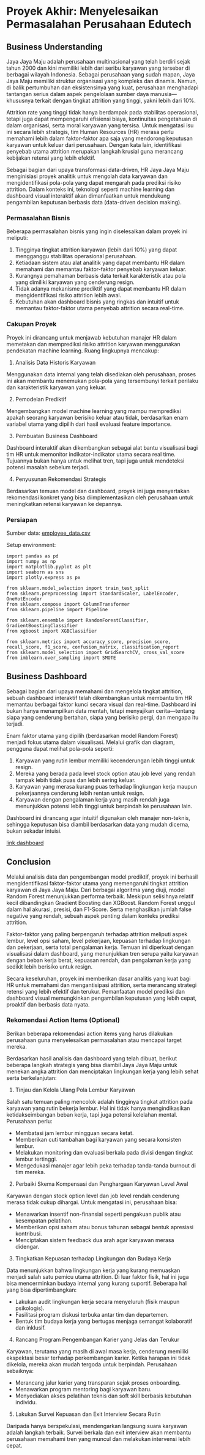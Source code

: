 # Proyek Akhir: Menyelesaikan Permasalahan Perusahaan Edutech

## Business Understanding

Jaya Jaya Maju adalah perusahaan multinasional yang telah berdiri sejak tahun 2000 dan kini memiliki lebih dari seribu karyawan yang tersebar di berbagai wilayah Indonesia. Sebagai perusahaan yang sudah mapan, Jaya Jaya Maju memiliki struktur organisasi yang kompleks dan dinamis. Namun, di balik pertumbuhan dan eksistensinya yang kuat, perusahaan menghadapi tantangan serius dalam aspek pengelolaan sumber daya manusia—khususnya terkait dengan tingkat attrition yang tinggi, yakni lebih dari 10%.

Attrition rate yang tinggi tidak hanya berdampak pada stabilitas operasional, tetapi juga dapat mempengaruhi efisiensi biaya, kontinuitas pengetahuan di dalam organisasi, serta moral karyawan yang tersisa. Untuk mengatasi isu ini secara lebih strategis, tim Human Resources (HR) merasa perlu memahami lebih dalam faktor-faktor apa saja yang mendorong keputusan karyawan untuk keluar dari perusahaan. Dengan kata lain, identifikasi penyebab utama attrition merupakan langkah krusial guna merancang kebijakan retensi yang lebih efektif.

Sebagai bagian dari upaya transformasi data-driven, HR Jaya Jaya Maju menginisiasi proyek analitik untuk mengolah data karyawan dan mengidentifikasi pola-pola yang dapat mengarah pada prediksi risiko attrition. Dalam konteks ini, teknologi seperti machine learning dan dashboard visual interaktif akan dimanfaatkan untuk mendukung pengambilan keputusan berbasis data (data-driven decision making).

### Permasalahan Bisnis

Beberapa permasalahan bisnis yang ingin diselesaikan dalam proyek ini meliputi:
1. Tingginya tingkat attrition karyawan (lebih dari 10%) yang dapat mengganggu stabilitas operasional perusahaan.
2. Ketiadaan sistem atau alat analitik yang dapat membantu HR dalam memahami dan memantau faktor-faktor penyebab karyawan keluar.
3. Kurangnya pemahaman berbasis data terkait karakteristik atau pola yang dimiliki karyawan yang cenderung resign.
4. Tidak adanya mekanisme prediktif yang dapat membantu HR dalam mengidentifikasi risiko attrition lebih awal.
5. Kebutuhan akan dashboard bisnis yang ringkas dan intuitif untuk memantau faktor-faktor utama penyebab attrition secara real-time.

### Cakupan Proyek

Proyek ini dirancang untuk menjawab kebutuhan manajer HR dalam memetakan dan memprediksi risiko attrition karyawan menggunakan pendekatan machine learning. Ruang lingkupnya mencakup:

1. Analisis Data Historis Karyawan
   
Menggunakan data internal yang telah disediakan oleh perusahaan, proses ini akan membantu menemukan pola-pola yang tersembunyi terkait perilaku dan karakteristik karyawan yang keluar.

2. Pemodelan Prediktif
   
Mengembangkan model machine learning yang mampu memprediksi apakah seorang karyawan berisiko keluar atau tidak, berdasarkan enam variabel utama yang dipilih dari hasil evaluasi feature importance.

3. Pembuatan Business Dashboard

Dashboard interaktif akan dikembangkan sebagai alat bantu visualisasi bagi tim HR untuk memonitor indikator-indikator utama secara real time. Tujuannya bukan hanya untuk melihat tren, tapi juga untuk mendeteksi potensi masalah sebelum terjadi.

4. Penyusunan Rekomendasi Strategis

Berdasarkan temuan model dan dashboard, proyek ini juga menyertakan rekomendasi konkret yang bisa diimplementasikan oleh perusahaan untuk meningkatkan retensi karyawan ke depannya.

### Persiapan

Sumber data: [employee_data.csv](https://docs.google.com/spreadsheets/d/1HckF1BG0nwB1-E8VyyCY6xwRib2-KIlnA2LwmMrJ3Wc/edit?usp=sharing)

Setup environment:

```
import pandas as pd
import numpy as np
import matplotlib.pyplot as plt
import seaborn as sns
import plotly.express as px

from sklearn.model_selection import train_test_split
from sklearn.preprocessing import StandardScaler, LabelEncoder, OneHotEncoder
from sklearn.compose import ColumnTransformer
from sklearn.pipeline import Pipeline

from sklearn.ensemble import RandomForestClassifier, GradientBoostingClassifier
from xgboost import XGBClassifier

from sklearn.metrics import accuracy_score, precision_score, recall_score, f1_score, confusion_matrix, classification_report
from sklearn.model_selection import GridSearchCV, cross_val_score
from imblearn.over_sampling import SMOTE
```

## Business Dashboard

Sebagai bagian dari upaya memahami dan mengelola tingkat attrition, sebuah dashboard interaktif telah dikembangkan untuk membantu tim HR memantau berbagai faktor kunci secara visual dan real-time. Dashboard ini bukan hanya menampilkan data mentah, tetapi menyajikan cerita—tentang siapa yang cenderung bertahan, siapa yang berisiko pergi, dan mengapa itu terjadi.

Enam faktor utama yang dipilih (berdasarkan model Random Forest) menjadi fokus utama dalam visualisasi. Melalui grafik dan diagram, pengguna dapat melihat pola-pola seperti:
1. Karyawan yang rutin lembur memiliki kecenderungan lebih tinggi untuk resign.
2. Mereka yang berada pada level stock option atau job level yang rendah tampak lebih tidak puas dan lebih sering keluar.
3. Karyawan yang merasa kurang puas terhadap lingkungan kerja maupun pekerjaannya cenderung lebih rentan untuk resign.
4. Karyawan dengan pengalaman kerja yang masih rendah juga menunjukkan potensi lebih tinggi untuk berpindah ke perusahaan lain.

Dashboard ini dirancang agar intuitif digunakan oleh manajer non-teknis, sehingga keputusan bisa diambil berdasarkan data yang mudah dicerna, bukan sekadar intuisi.

[link dashboard](https://lookerstudio.google.com/s/s0cTuODSUVo)

## Conclusion

Melalui analisis data dan pengembangan model prediktif, proyek ini berhasil mengidentifikasi faktor-faktor utama yang memengaruhi tingkat attrition karyawan di Jaya Jaya Maju. Dari berbagai algoritma yang diuji, model Random Forest menunjukkan performa terbaik. Meskipun selisihnya relatif kecil dibandingkan Gradient Boosting dan XGBoost. Random Forest unggul dalam hal akurasi, presisi, dan F1-Score. Serta menghasilkan jumlah false negative yang rendah, sebuah aspek penting dalam konteks prediksi attrition.

Faktor-faktor yang paling berpengaruh terhadap attrition meliputi aspek lembur, level opsi saham, level pekerjaan, kepuasan terhadap lingkungan dan pekerjaan, serta total pengalaman kerja. Temuan ini diperkuat dengan visualisasi dalam dashboard, yang menunjukkan tren serupa yaitu karyawan dengan beban kerja berat, kepuasan rendah, dan pengalaman kerja yang sedikit lebih berisiko untuk resign.

Secara keseluruhan, proyek ini memberikan dasar analitis yang kuat bagi HR untuk memahami dan mengantisipasi attrition, serta merancang strategi retensi yang lebih efektif dan terukur. Pemanfaatan model prediksi dan dashboard visual memungkinkan pengambilan keputusan yang lebih cepat, proaktif dan berbasis data nyata.

### Rekomendasi Action Items (Optional)

Berikan beberapa rekomendasi action items yang harus dilakukan perusahaan guna menyelesaikan permasalahan atau mencapai target mereka.

Berdasarkan hasil analisis dan dashboard yang telah dibuat, berikut beberapa langkah strategis yang bisa diambil Jaya Jaya Maju untuk menekan angka attrition dan menciptakan lingkungan kerja yang lebih sehat serta berkelanjutan:

1. Tinjau dan Kelola Ulang Pola Lembur Karyawan

Salah satu temuan paling mencolok adalah tingginya tingkat attrition pada karyawan yang rutin bekerja lembur. Hal ini tidak hanya mengindikasikan ketidakseimbangan beban kerja, tapi juga potensi kelelahan mental. Perusahaan perlu:
  - Membatasi jam lembur mingguan secara ketat.
  - Memberikan cuti tambahan bagi karyawan yang secara konsisten lembur.
  - Melakukan monitoring dan evaluasi berkala pada divisi dengan tingkat lembur tertinggi.
  - Mengedukasi manajer agar lebih peka terhadap tanda-tanda burnout di tim mereka.

2. Perbaiki Skema Kompensasi dan Penghargaan Karyawan Level Awal

Karyawan dengan stock option level dan job level rendah cenderung merasa tidak cukup dihargai. Untuk mengatasi ini, perusahaan bisa:
  - Menawarkan insentif non-finansial seperti pengakuan publik atau kesempatan pelatihan.
  - Memberikan opsi saham atau bonus tahunan sebagai bentuk apresiasi kontribusi.
  - Menciptakan sistem feedback dua arah agar karyawan merasa didengar.

3. Tingkatkan Kepuasan terhadap Lingkungan dan Budaya Kerja

Data menunjukkan bahwa lingkungan kerja yang kurang memuaskan menjadi salah satu pemicu utama attrition. Di luar faktor fisik, hal ini juga bisa mencerminkan budaya internal yang kurang suportif. Beberapa hal yang bisa dipertimbangkan:
  - Lakukan audit lingkungan kerja secara menyeluruh (fisik maupun psikologis).
  - Fasilitasi program diskusi terbuka antar tim dan departemen.
  - Bentuk tim budaya kerja yang bertugas menjaga semangat kolaboratif dan inklusif.

4. Rancang Program Pengembangan Karier yang Jelas dan Terukur

Karyawan, terutama yang masih di awal masa kerja, cenderung memiliki ekspektasi besar terhadap perkembangan karier. Ketika harapan ini tidak dikelola, mereka akan mudah tergoda untuk berpindah. Perusahaan sebaiknya:
  - Merancang jalur karier yang transparan sejak proses onboarding.
  - Menawarkan program mentoring bagi karyawan baru.
  - Menyediakan akses pelatihan teknis dan soft skill berbasis kebutuhan individu.

5. Lakukan Survei Kepuasan dan Exit Interview Secara Rutin

Daripada hanya berspekulasi, mendengarkan langsung suara karyawan adalah langkah terbaik. Survei berkala dan exit interview akan membantu perusahaan memahami tren yang muncul dan melakukan intervensi lebih cepat.

